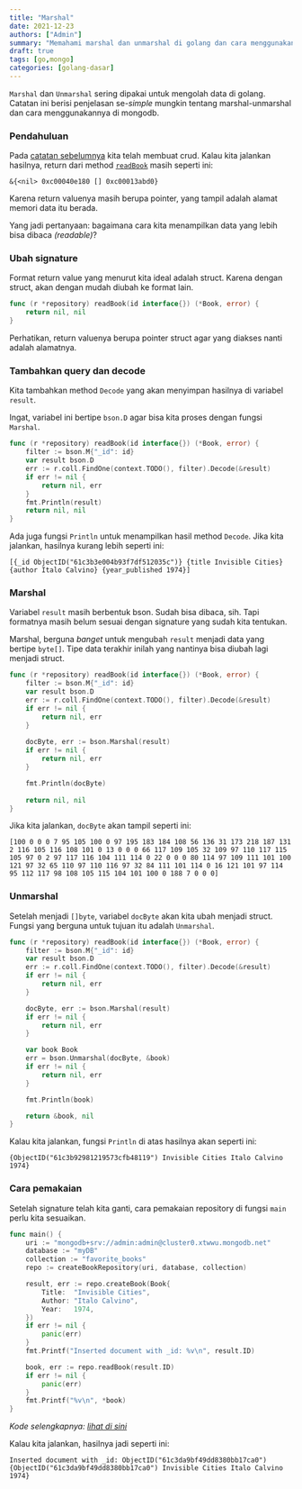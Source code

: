 ```yaml
---
title: "Marshal"
date: 2021-12-23
authors: ["Admin"]
summary: "Memahami marshal dan unmarshal di golang dan cara menggunakannya di mongodb"
draft: true
tags: [go,mongo]
categories: [golang-dasar]
---
```


`Marshal` dan `Unmarshal` sering dipakai untuk mengolah data di golang. Catatan ini berisi penjelasan se-*simple* mungkin tentang marshal-unmarshal dan cara menggunakannya di mongodb.

### Pendahuluan
Pada [catatan sebelumnya](/posts/repository) kita telah membuat crud. Kalau kita jalankan hasilnya, return dari method [`readBook`](https://github.com/fastrodev/praktikum-repository/blob/2c985f11a3aa23d807b9693206f741dbfe3bb8aa/main.go#L36) masih seperti ini:

```
&{<nil> 0xc00040e180 [] 0xc00013abd0}
```
Karena return valuenya masih berupa pointer, yang tampil adalah alamat memori data itu berada.

Yang jadi pertanyaan: bagaimana cara kita menampilkan data yang lebih bisa dibaca *(readable)*?

### Ubah signature
Format return value yang menurut kita ideal adalah struct. Karena dengan struct, akan dengan mudah diubah ke format lain.

```go
func (r *repository) readBook(id interface{}) (*Book, error) {
    return nil, nil
}
```
Perhatikan, return valuenya berupa pointer struct agar yang diakses nanti adalah alamatnya.

### Tambahkan query dan decode
Kita tambahkan method `Decode` yang akan menyimpan hasilnya di variabel `result`. 

Ingat, variabel ini bertipe `bson.D` agar bisa kita proses dengan fungsi `Marshal`.

```go
func (r *repository) readBook(id interface{}) (*Book, error) {
    filter := bson.M{"_id": id}
	var result bson.D
	err := r.coll.FindOne(context.TODO(), filter).Decode(&result)
	if err != nil {
		return nil, err
	}
    fmt.Println(result)
    return nil, nil
}
```
Ada juga fungsi `Println` untuk menampilkan hasil method `Decode`. Jika kita jalankan, hasilnya kurang lebih seperti ini:
```
[{_id ObjectID("61c3b3e004b93f7df512035c")} {title Invisible Cities} {author Italo Calvino} {year_published 1974}]
```
### Marshal
Variabel `result` masih berbentuk bson. Sudah bisa dibaca, sih. Tapi formatnya masih belum sesuai dengan signature yang sudah kita tentukan.

Marshal, berguna *banget* untuk mengubah `result` menjadi data yang bertipe `byte[]`. Tipe data terakhir inilah yang nantinya bisa diubah lagi menjadi struct.

```go
func (r *repository) readBook(id interface{}) (*Book, error) {
    filter := bson.M{"_id": id}
	var result bson.D
	err := r.coll.FindOne(context.TODO(), filter).Decode(&result)
	if err != nil {
		return nil, err
	}
    
    docByte, err := bson.Marshal(result)
	if err != nil {
		return nil, err
	}

    fmt.Println(docByte)
    
    return nil, nil
}
```
Jika kita jalankan, `docByte` akan tampil seperti ini:
```
[100 0 0 0 7 95 105 100 0 97 195 183 184 108 56 136 31 173 218 187 131 2 116 105 116 108 101 0 13 0 0 0 66 117 109 105 32 109 97 110 117 115 105 97 0 2 97 117 116 104 111 114 0 22 0 0 0 80 114 97 109 111 101 100 121 97 32 65 110 97 110 116 97 32 84 111 101 114 0 16 121 101 97 114 95 112 117 98 108 105 115 104 101 100 0 188 7 0 0 0]
```
### Unmarshal
Setelah menjadi `[]byte`, variabel `docByte` akan kita ubah menjadi struct. Fungsi yang berguna untuk tujuan itu adalah `Unmarshal`.
```go
func (r *repository) readBook(id interface{}) (*Book, error) {
	filter := bson.M{"_id": id}
	var result bson.D
	err := r.coll.FindOne(context.TODO(), filter).Decode(&result)
	if err != nil {
		return nil, err
	}

	docByte, err := bson.Marshal(result)
	if err != nil {
		return nil, err
	}

	var book Book
	err = bson.Unmarshal(docByte, &book)
	if err != nil {
		return nil, err
	}

    fmt.Println(book)

	return &book, nil
}
```
Kalau kita jalankan, fungsi `Println` di atas hasilnya akan seperti ini:
```
{ObjectID("61c3b92981219573cfb48119") Invisible Cities Italo Calvino 1974}
```
### Cara pemakaian

Setelah signature telah kita ganti, cara pemakaian repository di fungsi `main` perlu kita sesuaikan.

```go
func main() {
	uri := "mongodb+srv://admin:admin@cluster0.xtwwu.mongodb.net"
	database := "myDB"
	collection := "favorite_books"
	repo := createBookRepository(uri, database, collection)

	result, err := repo.createBook(Book{
		Title:  "Invisible Cities",
		Author: "Italo Calvino",
		Year:   1974,
	})
	if err != nil {
		panic(err)
	}
	fmt.Printf("Inserted document with _id: %v\n", result.ID)

    book, err := repo.readBook(result.ID)
	if err != nil {
		panic(err)
	}
	fmt.Printf("%v\n", *book)
}
```
*Kode selengkapnya: [lihat di sini](https://github.com/fastrodev/praktikum-repository/blob/marshal/main.go)*

Kalau kita jalankan, hasilnya jadi seperti ini:
```
Inserted document with _id: ObjectID("61c3da9bf49dd8380bb17ca0")
{ObjectID("61c3da9bf49dd8380bb17ca0") Invisible Cities Italo Calvino 1974}
```







